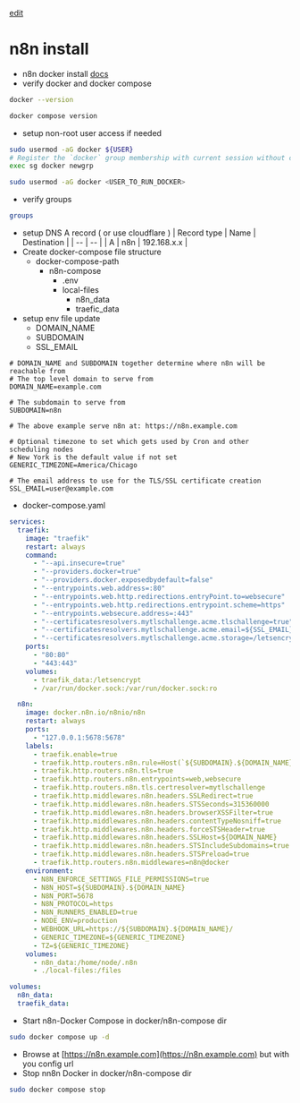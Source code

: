 [edit]()
# n8n install

- n8n docker install [docs](https://docs.n8n.io/hosting/installation/server-setups/docker-compose/#2-optional-non-root-user-access)
- verify docker and docker compose
```bash
docker --version
```
```bash
docker compose version
```
- setup non-root user access if needed
```bash
sudo usermod -aG docker ${USER}
# Register the `docker` group membership with current session without changing your primary group
exec sg docker newgrp
```
```bash
sudo usermod -aG docker <USER_TO_RUN_DOCKER>
```
- verify groups
```bash
groups
```
- setup DNS A record ( or use cloudflare )
| Record type | Name | Destination |
| -- | -- |
| A | n8n | 192.168.x.x |
- Create docker-compose file structure
  - docker-compose-path
    - n8n-compose
      - .env
      - local-files
        - n8n_data
        - traefic_data
- setup env file update
  - DOMAIN_NAME
  - SUBDOMAIN
  - SSL_EMAIL
```
# DOMAIN_NAME and SUBDOMAIN together determine where n8n will be reachable from
# The top level domain to serve from
DOMAIN_NAME=example.com

# The subdomain to serve from
SUBDOMAIN=n8n

# The above example serve n8n at: https://n8n.example.com

# Optional timezone to set which gets used by Cron and other scheduling nodes
# New York is the default value if not set
GENERIC_TIMEZONE=America/Chicago

# The email address to use for the TLS/SSL certificate creation
SSL_EMAIL=user@example.com
```
- docker-compose.yaml
```yaml
services:
  traefik:
    image: "traefik"
    restart: always
    command:
      - "--api.insecure=true"
      - "--providers.docker=true"
      - "--providers.docker.exposedbydefault=false"
      - "--entrypoints.web.address=:80"
      - "--entrypoints.web.http.redirections.entryPoint.to=websecure"
      - "--entrypoints.web.http.redirections.entrypoint.scheme=https"
      - "--entrypoints.websecure.address=:443"
      - "--certificatesresolvers.mytlschallenge.acme.tlschallenge=true"
      - "--certificatesresolvers.mytlschallenge.acme.email=${SSL_EMAIL}"
      - "--certificatesresolvers.mytlschallenge.acme.storage=/letsencrypt/acme.json"
    ports:
      - "80:80"
      - "443:443"
    volumes:
      - traefik_data:/letsencrypt
      - /var/run/docker.sock:/var/run/docker.sock:ro

  n8n:
    image: docker.n8n.io/n8nio/n8n
    restart: always
    ports:
      - "127.0.0.1:5678:5678"
    labels:
      - traefik.enable=true
      - traefik.http.routers.n8n.rule=Host(`${SUBDOMAIN}.${DOMAIN_NAME}`)
      - traefik.http.routers.n8n.tls=true
      - traefik.http.routers.n8n.entrypoints=web,websecure
      - traefik.http.routers.n8n.tls.certresolver=mytlschallenge
      - traefik.http.middlewares.n8n.headers.SSLRedirect=true
      - traefik.http.middlewares.n8n.headers.STSSeconds=315360000
      - traefik.http.middlewares.n8n.headers.browserXSSFilter=true
      - traefik.http.middlewares.n8n.headers.contentTypeNosniff=true
      - traefik.http.middlewares.n8n.headers.forceSTSHeader=true
      - traefik.http.middlewares.n8n.headers.SSLHost=${DOMAIN_NAME}
      - traefik.http.middlewares.n8n.headers.STSIncludeSubdomains=true
      - traefik.http.middlewares.n8n.headers.STSPreload=true
      - traefik.http.routers.n8n.middlewares=n8n@docker
    environment:
      - N8N_ENFORCE_SETTINGS_FILE_PERMISSIONS=true
      - N8N_HOST=${SUBDOMAIN}.${DOMAIN_NAME}
      - N8N_PORT=5678
      - N8N_PROTOCOL=https
      - N8N_RUNNERS_ENABLED=true
      - NODE_ENV=production
      - WEBHOOK_URL=https://${SUBDOMAIN}.${DOMAIN_NAME}/
      - GENERIC_TIMEZONE=${GENERIC_TIMEZONE}
      - TZ=${GENERIC_TIMEZONE}
    volumes:
      - n8n_data:/home/node/.n8n
      - ./local-files:/files

volumes:
  n8n_data:
  traefik_data:
```
- Start n8n-Docker Compose in docker/n8n-compose dir
```bash
sudo docker compose up -d
```
- Browse at [https://n8n.example.com](https://n8n.example.com) but with you config url
- Stop nn8n Docker in docker/n8n-compose dir
```bash
sudo docker compose stop
```
